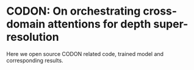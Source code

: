 # CODON: On orchestrating cross-domain attentions for depth super-resolution

Here we open source CODON related code, trained model and corresponding results.
